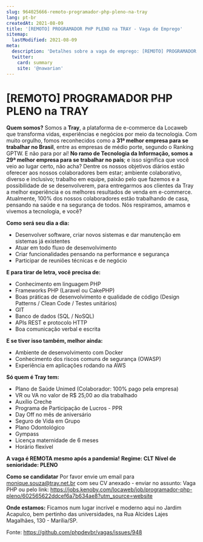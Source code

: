 ```yaml
---
slug: 964025666-remoto-programador-php-pleno-na-tray
lang: pt-br
createdAt: 2021-08-09
title: '[REMOTO] PROGRAMADOR PHP PLENO na TRAY - Vaga de Emprego'
sitemap:
  lastModified: 2021-08-09
meta:
  description: 'Detalhes sobre a vaga de emprego: [REMOTO] PROGRAMADOR PHP PLENO na TRAY'
  twitter:
    card: summary
    site: '@nawarian'
---
```


# [REMOTO] PROGRAMADOR PHP PLENO na TRAY

**Quem somos?**
Somos a **Tray**, a plataforma de e-commerce da Locaweb que transforma vidas, experiências e negócios por meio da tecnologia.
Com muito orgulho, fomos reconhecidos como a **31ª melhor empresa para se trabalhar no Brasil**, entre as empresas de médio porte, segundo o Ranking GPTW. E não para por aí! **No ramo de Tecnologia da Informação, somos a 29ª melhor empresa para se trabalhar no país**; e isso significa que você veio ao lugar certo, não acha?
Dentre os nossos objetivos diários estão oferecer aos nossos colaboradores bem estar; ambiente colaborativo, diverso e inclusivo; trabalho em equipe, paixão pelo que fazemos e a possibilidade de se desenvolverem, para entregarmos aos clientes da Tray a melhor experiência e os melhores resultados de venda em e-commerce.
Atualmente, 100% dos nossos colaboradores  estão trabalhando de casa, pensando na saúde e na segurança de todos.
Nós respiramos, amamos e vivemos a tecnologia, e você? 

**Como será seu dia a dia:**
- Desenvolver software, criar novos sistemas e dar manutenção em sistemas já existentes
- Atuar em todo fluxo de desenvolvimento
- Criar funcionalidades pensando na performance e segurança
- Participar de reuniões técnicas e de negócio﻿​

**E para tirar de letra, você precisa de:**
- Conhecimento em linguagem PHP
- ﻿​Frameworks PHP (Laravel ou CakePHP)
- Boas práticas de desenvolvimento e qualidade de código (Design Patterns / Clean Code / Testes unitários)
- ﻿​GIT
- Banco de dados (SQL / NoSQL)
- APIs REST e protocolo HTTP
- Boa comunicação verbal e escrita

**E se tiver isso também, melhor ainda:**
- Ambiente de desenvolvimento com Docker
- Conhecimento dos riscos comuns de segurança (OWASP)
- Experiência em aplicações rodando na AWS 

**Só quem é Tray tem:**
- Plano de Saúde Unimed (Colaborador: 100% pago pela empresa)
- VR ou VA no valor de R$ 25,00 ao dia trabalhado
- Auxílio Creche
- Programa de Participação de Lucros - PPR
- Day Off no mês de aniversário
- Seguro de Vida em Grupo
- Plano Odontológico
- Gympass
- Licença maternidade de 6 meses
- Horário flexível

**A vaga é REMOTA mesmo após a pandemia!**
**Regime: CLT**
**Nível de senioridade: PLENO**

**Como se candidatar**
Por favor envie um email para monique.souza@tray.net.br com seu CV anexado - enviar no assunto: Vaga PHP ou pelo link: https://jobs.kenoby.com/locaweb/job/programador-php-pleno/602565622ddcef6a7b634ae8?utm_source=website

**Onde estamos:**
Ficamos num lugar incrível e moderno aqui no Jardim Acapulco, bem pertinho das universidades, na Rua Alcides Lajes Magalhães, 130 - Marília/SP.

Fonte: https://github.com/phpdevbr/vagas/issues/948
